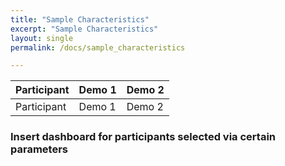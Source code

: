 ```yaml
---
title: "Sample Characteristics"
excerpt: "Sample Characteristics"
layout: single
permalink: /docs/sample_characteristics

---
```


| Participant | Demo 1 | Demo 2 |
| ------------- | ---------- | ------- |
| Participant | Demo 1 | Demo 2 |

### Insert dashboard for participants selected via certain parameters
